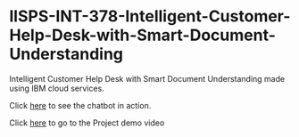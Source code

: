 # llSPS-INT-378-Intelligent-Customer-Help-Desk-with-Smart-Document-Understanding

Intelligent Customer Help Desk with Smart Document Understanding made using IBM cloud services.

Click [here](https://node-red-for-work.mybluemix.net/ui) to see the chatbot in action.

Click [here](https://youtu.be/mfEnOEg3LeE) to go to the Project demo video
